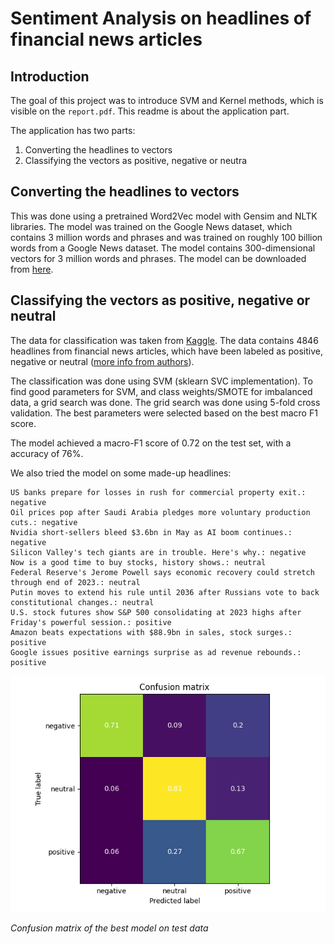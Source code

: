 # Sentiment Analysis on headlines of financial news articles

## Introduction
The goal of this project was to introduce SVM and Kernel methods, which is visible on the `report.pdf`. This readme is about the application part.

The application has two parts:
1. Converting the headlines to vectors
2. Classifying the vectors as positive, negative or neutra

## Converting the headlines to vectors
This was done using a pretrained Word2Vec model with Gensim and NLTK libraries. The model was trained on the Google News dataset, which contains 3 million words and phrases and was trained on roughly 100 billion words from a Google News dataset. The model contains 300-dimensional vectors for 3 million words and phrases. The model can be downloaded from [here](https://huggingface.co/fse/word2vec-google-news-300).


## Classifying the vectors as positive, negative or neutral
The data for classification was taken from [Kaggle](https://www.kaggle.com/ankurzing/sentiment-analysis-for-financial-news). The data contains 4846 headlines from financial news articles, which have been labeled as positive, negative or neutral ([more info from authors](https://asistdl.onlinelibrary.wiley.com/doi/full/10.1002/asi.23062?casa_token=udn2xhCMl5oAAAAA%3ALObFzgah6OWLNc8RkNSLG9eBhK2xImHc39_mk-FB2GVggFpVYiQwxTD-XOdx64PvLlPdHMyJ8c6l-YAG)).

The classification was done using SVM (sklearn SVC implementation). To find good parameters for SVM, and class weights/SMOTE for imbalanced data, a grid search was done. The grid search was done using 5-fold cross validation. The best parameters were selected based on the best macro F1 score.

The model achieved a macro-F1 score of 0.72 on the test set, with a accuracy of 76%.

We also tried the model on some made-up headlines:
```
US banks prepare for losses in rush for commercial property exit.: negative
Oil prices pop after Saudi Arabia pledges more voluntary production cuts.: negative
Nvidia short-sellers bleed $3.6bn in May as AI boom continues.: negative
Silicon Valley's tech giants are in trouble. Here's why.: negative
Now is a good time to buy stocks, history shows.: neutral
Federal Reserve's Jerome Powell says economic recovery could stretch through end of 2023.: neutral
Putin moves to extend his rule until 2036 after Russians vote to back constitutional changes.: neutral
U.S. stock futures show S&P 500 consolidating at 2023 highs after Friday's powerful session.: positive
Amazon beats expectations with $88.9bn in sales, stock surges.: positive
Google issues positive earnings surprise as ad revenue rebounds.: positive
```


![confusion_matrix](img/confusion_matrix_percent.png)

*Confusion matrix of the best model on test data*

